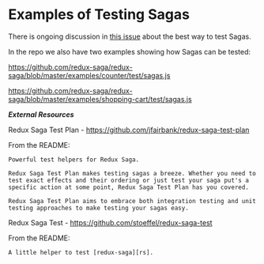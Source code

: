 # Examples of Testing Sagas

There is ongoing discussion in [this issue](https://github.com/redux-saga/redux-saga/issues/518) about the best way to test Sagas.


In the repo we also have two examples showing how Sagas can be tested:

https://github.com/redux-saga/redux-saga/blob/master/examples/counter/test/sagas.js

https://github.com/redux-saga/redux-saga/blob/master/examples/shopping-cart/test/sagas.js



***External Resources***

Redux Saga Test Plan - https://github.com/jfairbank/redux-saga-test-plan

From the README:

```
Powerful test helpers for Redux Saga.

Redux Saga Test Plan makes testing sagas a breeze. Whether you need to test exact effects and their ordering or just test your saga put's a specific action at some point, Redux Saga Test Plan has you covered.

Redux Saga Test Plan aims to embrace both integration testing and unit testing approaches to make testing your sagas easy.
```


Redux Saga Test - https://github.com/stoeffel/redux-saga-test

From the README:

```
A little helper to test [redux-saga][rs].
```
